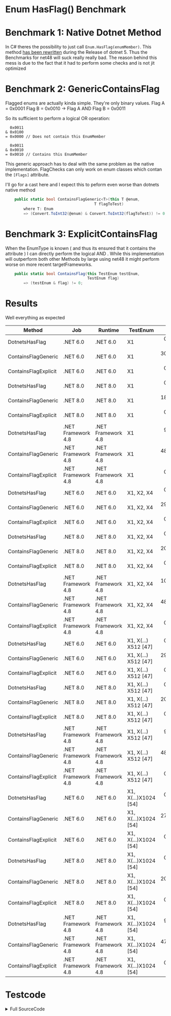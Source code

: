 ﻿# Enum HasFlag() Benchmark

# Benchmark 1: Native Dotnet Method

In C# theres the possibility to just call `Enum.HasFlag(enumMember)`.
This method [has been rewritten](https://github.com/dotnet/coreclr/pull/13748) during the Release of dotnet 5.
Thus the Benchmarks for net48 will suck really really bad.
The reason behind this mess is due to the fact that it had to perform some checks and is not jit optimized 

# Benchmark 2: GenericContainsFlag

Flagged enums are actually kinda simple.
They're only binary values.
Flag A = 0x0001
Flag B = 0x0010
-> Flag A AND Flag B = 0x0011

So its sufficient to perform a logical OR operation:  
```
  0x0011
& 0x0100
= 0x0000 // Does not contain this EnumMember

  0x0011
& 0x0010
= 0x0010 // Contains this EnumMember
```

This generic approach has to deal with the same problem as the native implementation.
FlagChecks can only work on enum classes which contan the `[Flags]` attribute.

I'll go for a cast here and I expect this to peform even worse than dotnets native method

```csharp
    public static bool ContainsFlagGeneric<T>(this T @enum,
                                       T flagToTest)
        where T: Enum
        => (Convert.ToInt32(@enum) & Convert.ToInt32(flagToTest)) != 0;
```

# Benchmark 3: ExplicitContainsFlag

When the EnumType is known ( and thus its ensured that it contains the attribute ) I can directly perform the logical AND .
While this implementation will outperform both other Methods by large using net48 it might perform worse on more recent targetFrameworks.

```csharp
    public static bool ContainsFlag(this TestEnum testEnum,
                                    TestEnum flag)
        => (testEnum & flag) != 0;
```

# Results
Well everything as expected

| Method               | Job                | Runtime            | TestEnum             |       Mean |     Error |    StdDev |     Median |   Gen0 | Allocated |
|----------------------|--------------------|--------------------|----------------------|-----------:|----------:|----------:|-----------:|-------:|----------:|
| DotnetsHasFlag       | .NET 6.0           | .NET 6.0           | X1                   |  0.0024 ns | 0.0041 ns | 0.0039 ns |  0.0000 ns |      - |         - |
| ContainsFlagGeneric  | .NET 6.0           | .NET 6.0           | X1                   | 30.0068 ns | 0.1473 ns | 0.1306 ns | 30.0199 ns | 0.0076 |      96 B |
| ContainsFlagExplicit | .NET 6.0           | .NET 6.0           | X1                   |  0.0077 ns | 0.0045 ns | 0.0042 ns |  0.0064 ns |      - |         - |
| DotnetsHasFlag       | .NET 8.0           | .NET 8.0           | X1                   |  0.0003 ns | 0.0005 ns | 0.0005 ns |  0.0000 ns |      - |         - |
| ContainsFlagGeneric  | .NET 8.0           | .NET 8.0           | X1                   | 18.3309 ns | 0.0862 ns | 0.0720 ns | 18.3499 ns | 0.0076 |      96 B |
| ContainsFlagExplicit | .NET 8.0           | .NET 8.0           | X1                   |  0.0002 ns | 0.0004 ns | 0.0003 ns |  0.0000 ns |      - |         - |
| DotnetsHasFlag       | .NET Framework 4.8 | .NET Framework 4.8 | X1                   |  9.5784 ns | 0.0195 ns | 0.0173 ns |  9.5734 ns | 0.0076 |      48 B |
| ContainsFlagGeneric  | .NET Framework 4.8 | .NET Framework 4.8 | X1                   | 48.1679 ns | 0.1372 ns | 0.1216 ns | 48.1179 ns | 0.0153 |      96 B |
| ContainsFlagExplicit | .NET Framework 4.8 | .NET Framework 4.8 | X1                   |  0.0102 ns | 0.0056 ns | 0.0053 ns |  0.0111 ns |      - |         - |
| DotnetsHasFlag       | .NET 6.0           | .NET 6.0           | X1, X2, X4           |  0.0080 ns | 0.0052 ns | 0.0049 ns |  0.0087 ns |      - |         - |
| ContainsFlagGeneric  | .NET 6.0           | .NET 6.0           | X1, X2, X4           | 29.6568 ns | 0.0660 ns | 0.0617 ns | 29.6794 ns | 0.0076 |      96 B |
| ContainsFlagExplicit | .NET 6.0           | .NET 6.0           | X1, X2, X4           |  0.0006 ns | 0.0024 ns | 0.0022 ns |  0.0000 ns |      - |         - |
| DotnetsHasFlag       | .NET 8.0           | .NET 8.0           | X1, X2, X4           |  0.0011 ns | 0.0014 ns | 0.0013 ns |  0.0005 ns |      - |         - |
| ContainsFlagGeneric  | .NET 8.0           | .NET 8.0           | X1, X2, X4           | 20.8817 ns | 0.0855 ns | 0.0714 ns | 20.8671 ns | 0.0076 |      96 B |
| ContainsFlagExplicit | .NET 8.0           | .NET 8.0           | X1, X2, X4           |  0.0003 ns | 0.0006 ns | 0.0006 ns |  0.0000 ns |      - |         - |
| DotnetsHasFlag       | .NET Framework 4.8 | .NET Framework 4.8 | X1, X2, X4           | 10.0027 ns | 0.0244 ns | 0.0216 ns | 10.0089 ns | 0.0076 |      48 B |
| ContainsFlagGeneric  | .NET Framework 4.8 | .NET Framework 4.8 | X1, X2, X4           | 48.1968 ns | 0.1167 ns | 0.1035 ns | 48.1573 ns | 0.0153 |      96 B |
| ContainsFlagExplicit | .NET Framework 4.8 | .NET Framework 4.8 | X1, X2, X4           |  0.0076 ns | 0.0029 ns | 0.0027 ns |  0.0076 ns |      - |         - |
| DotnetsHasFlag       | .NET 6.0           | .NET 6.0           | X1, X(...) X512 [47] |  0.0144 ns | 0.0063 ns | 0.0056 ns |  0.0145 ns |      - |         - |
| ContainsFlagGeneric  | .NET 6.0           | .NET 6.0           | X1, X(...) X512 [47] | 29.5644 ns | 0.0550 ns | 0.0488 ns | 29.5493 ns | 0.0076 |      96 B |
| ContainsFlagExplicit | .NET 6.0           | .NET 6.0           | X1, X(...) X512 [47] |  0.0012 ns | 0.0021 ns | 0.0020 ns |  0.0000 ns |      - |         - |
| DotnetsHasFlag       | .NET 8.0           | .NET 8.0           | X1, X(...) X512 [47] |  0.0000 ns | 0.0001 ns | 0.0001 ns |  0.0000 ns |      - |         - |
| ContainsFlagGeneric  | .NET 8.0           | .NET 8.0           | X1, X(...) X512 [47] | 20.8049 ns | 0.0664 ns | 0.0588 ns | 20.8043 ns | 0.0076 |      96 B |
| ContainsFlagExplicit | .NET 8.0           | .NET 8.0           | X1, X(...) X512 [47] |  0.0006 ns | 0.0010 ns | 0.0008 ns |  0.0000 ns |      - |         - |
| DotnetsHasFlag       | .NET Framework 4.8 | .NET Framework 4.8 | X1, X(...) X512 [47] |  9.9909 ns | 0.0198 ns | 0.0165 ns |  9.9934 ns | 0.0076 |      48 B |
| ContainsFlagGeneric  | .NET Framework 4.8 | .NET Framework 4.8 | X1, X(...) X512 [47] | 48.0942 ns | 0.0702 ns | 0.0622 ns | 48.0951 ns | 0.0153 |      96 B |
| ContainsFlagExplicit | .NET Framework 4.8 | .NET Framework 4.8 | X1, X(...) X512 [47] |  0.0060 ns | 0.0041 ns | 0.0038 ns |  0.0067 ns |      - |         - |
| DotnetsHasFlag       | .NET 6.0           | .NET 6.0           | X1, X(...)X1024 [54] |  0.0051 ns | 0.0049 ns | 0.0046 ns |  0.0045 ns |      - |         - |
| ContainsFlagGeneric  | .NET 6.0           | .NET 6.0           | X1, X(...)X1024 [54] | 27.9598 ns | 0.0830 ns | 0.0777 ns | 27.9430 ns | 0.0076 |      96 B |
| ContainsFlagExplicit | .NET 6.0           | .NET 6.0           | X1, X(...)X1024 [54] |  0.0034 ns | 0.0047 ns | 0.0044 ns |  0.0011 ns |      - |         - |
| DotnetsHasFlag       | .NET 8.0           | .NET 8.0           | X1, X(...)X1024 [54] |  0.0000 ns | 0.0001 ns | 0.0001 ns |  0.0000 ns |      - |         - |
| ContainsFlagGeneric  | .NET 8.0           | .NET 8.0           | X1, X(...)X1024 [54] | 20.5399 ns | 0.1075 ns | 0.1006 ns | 20.5378 ns | 0.0076 |      96 B |
| ContainsFlagExplicit | .NET 8.0           | .NET 8.0           | X1, X(...)X1024 [54] |  0.0004 ns | 0.0009 ns | 0.0008 ns |  0.0000 ns |      - |         - |
| DotnetsHasFlag       | .NET Framework 4.8 | .NET Framework 4.8 | X1, X(...)X1024 [54] |  9.9675 ns | 0.0257 ns | 0.0228 ns |  9.9658 ns | 0.0076 |      48 B |
| ContainsFlagGeneric  | .NET Framework 4.8 | .NET Framework 4.8 | X1, X(...)X1024 [54] | 47.9990 ns | 0.1296 ns | 0.1149 ns | 47.9698 ns | 0.0153 |      96 B |
| ContainsFlagExplicit | .NET Framework 4.8 | .NET Framework 4.8 | X1, X(...)X1024 [54] |  0.0055 ns | 0.0037 ns | 0.0034 ns |  0.0054 ns |      - |         - |


# Testcode
<details><summary>Full SourceCode</summary>

```csharp
using BenchmarkDotNet.Attributes;
using BenchmarkDotNet.Jobs;

namespace Benchmarkz;

[SimpleJob(RuntimeMoniker.Net48)]
[SimpleJob(RuntimeMoniker.Net60)]
[SimpleJob(RuntimeMoniker.Net80)]
[MemoryDiagnoser(displayGenColumns: true)]
public class EnumFlags
{
[Params(0x0001,
        0x0007,
        0x03FF,
        0x07FF)]
public TestEnum TestEnum;

    [Benchmark]
    public void DotnetsHasFlag() => _ = TestEnum.HasFlag(TestEnum.X4);
    
    [Benchmark]
    public void ContainsFlagGeneric() => _ = TestEnum.ContainsFlagGeneric(TestEnum.X4);
    
    [Benchmark]
    public void ContainsFlagExplicit() => _ = TestEnum.ContainsFlag(TestEnum.X4);

}

public static class EnumExtensions
{
    public static bool ContainsFlagGeneric<T>(this T @enum,
                                              T flagToTest) where T: Enum
        => (Convert.ToInt32(@enum) & Convert.ToInt32(flagToTest)) != 0;

    public static bool ContainsFlag(this TestEnum testEnum,
                                    TestEnum flag) 
        => (testEnum & flag) != 0;
}


[Flags]
public enum TestEnum
{
X0 = 0,
X1 = 1,
X2 = 1 << 1,
X4 = 1 << 2,
X8 = 1 << 3,
X16 = 1 << 4,
X32 = 1 << 5,
X64 = 1 << 6,
X128 = 1 << 7,
X265 = 1 << 8,
X512 = 1 << 9,
X1024 = 1 << 10,
}

```
</details>
